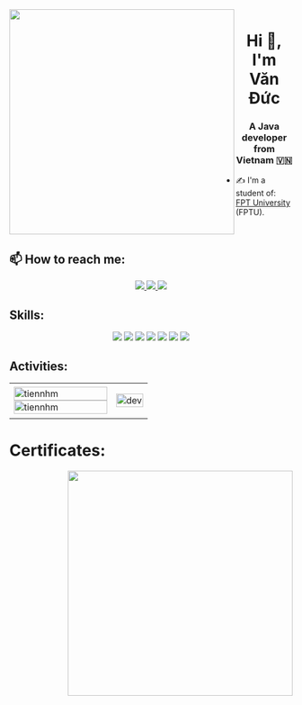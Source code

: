 <img align="left" width="400" src="https://github.githubassets.com/images/modules/profile/profile-first-repo.svg">
<h1 align="center">Hi 👋, I'm Văn Đức</h1>
<p align="center">
  <h3 align="center">A Java developer from Vietnam 🇻🇳 </h3>
</p>


- ✍ I'm a student of: [FPT University](https://fpt.edu.vn/) (FPTU).

<br />

## 📫 How to reach me:


<p align="center">
  
  <a href="https://www.facebook.com/lvd2002222/" alt="Facebook">
    <img src="https://img.icons8.com/fluent/48/000000/facebook-new.png" target="_blank" />
  </a> 
  <a href="https://github.com/duc123456" alt="Github">
    <img src="https://img.icons8.com/fluent/48/000000/github.png"/>
  </a> 
 
  <a href="mailto:leduc2810202@gmail.com" alt="Email">
    <img src="https://img.icons8.com/fluent/48/000000/mailing.png"/>
  </a>
</p>

## Skills:
<p align="center">
  
  <img src="https://img.icons8.com/color/48/000000/microsoft-sql-server.png"/>
  <img src="https://img.icons8.com/color/48/000000/mysql-logo.png"/>
  <img src="https://img.icons8.com/fluency/48/null/java-coffee-cup-logo.png"/>
  <img src="https://img.icons8.com/fluency/48/null/c-sharp-logo.png"/>
  <img src="https://img.icons8.com/color/48/000000/github.png"/>
  <img src="https://img.icons8.com/color/48/000000/visual-studio-code-2019.png"/>
  <img src="https://img.icons8.com/fluency/48/null/visual-studio.png"/>
  
</p>

## Activities:

<table style="width:100%;">
  <tr>
    <td>
      <img src="https://github-readme-stats.vercel.app/api/top-langs/?username=duc123456&bg_color=FFFFFF00&text_color=179fa3&layout=compact&hide=CSS&langs_count=10&custom_title=Top%20ngôn%20ngữ%20được%20dùng" alt="tiennhm" width="100%"/>
      <img src="https://github-readme-stats.vercel.app/api?username=duc123456&bg_color=FFFFFF00&text_color=179fa3&show_icons=true&count_private=true&include_all_commits=true&custom_title=Hoạt%20động%20trên%20Github" alt="tiennhm" width="100%"/>
    </td>
    <td>
      <p align="center"> 
        <img src="https://cdn.dribbble.com/users/1059583/screenshots/4171367/coding-freak.gif" alt="dev" width="100%"/>
      </p>
    </td>
  </tr>
</table>

# Certificates:

<img align="right" width="400" src="https://github.githubassets.com/images/modules/profile/profile-joined-github.svg">

<a><img href="https://coursera.org/share/48520e2ff3c6c684a9fef64c76d38e18"></a>
